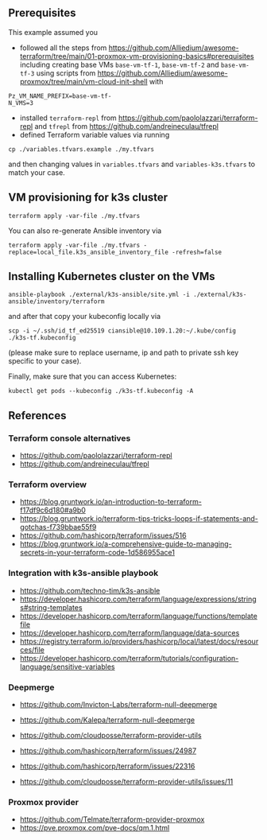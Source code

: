 ## Prerequisites
This example assumed you
- followed all the steps from https://github.com/Alliedium/awesome-terraform/tree/main/01-proxmox-vm-provisioning-basics#prerequisites
including creating base VMs `base-vm-tf-1`, `base-vm-tf-2` and
`base-vm-tf-3` using scripts from https://github.com/Alliedium/awesome-proxmox/tree/main/vm-cloud-init-shell
with

```
Pz_VM_NAME_PREFIX=base-vm-tf-
N_VMS=3
```
- installed `terraform-repl` from https://github.com/paololazzari/terraform-repl
 and `tfrepl` from https://github.com/andreineculau/tfrepl
- defined Terraform variable values via running
```
cp ./variables.tfvars.example ./my.tfvars
```
and then changing values in `variables.tfvars` and
`variables-k3s.tfvars` to match your case.

## VM provisioning for k3s cluster
```
terraform apply -var-file ./my.tfvars
```

You can also re-generate Ansible inventory via
```
terraform apply -var-file ./my.tfvars -replace=local_file.k3s_ansible_inventory_file -refresh=false
```

## Installing Kubernetes cluster on the VMs
```
ansible-playbook ./external/k3s-ansible/site.yml -i ./external/k3s-ansible/inventory/terraform
```
and after that copy your kubeconfig locally via
```
scp -i ~/.ssh/id_tf_ed25519 ciansible@10.109.1.20:~/.kube/config ./k3s-tf.kubeconfig
```
(please make sure to replace username, ip and path to private ssh key
specific to your case).

Finally, make sure that you can access Kubernetes:
```
kubectl get pods --kubeconfig ./k3s-tf.kubeconfig -A
```


## References

### Terraform console alternatives
- https://github.com/paololazzari/terraform-repl
- https://github.com/andreineculau/tfrepl

### Terraform overview

- https://blog.gruntwork.io/an-introduction-to-terraform-f17df9c6d180#a9b0
- https://blog.gruntwork.io/terraform-tips-tricks-loops-if-statements-and-gotchas-f739bbae55f9
- https://github.com/hashicorp/terraform/issues/516
- https://blog.gruntwork.io/a-comprehensive-guide-to-managing-secrets-in-your-terraform-code-1d586955ace1

### Integration with k3s-ansible playbook

- https://github.com/techno-tim/k3s-ansible
- https://developer.hashicorp.com/terraform/language/expressions/strings#string-templates
- https://developer.hashicorp.com/terraform/language/functions/templatefile
- https://developer.hashicorp.com/terraform/language/data-sources
- https://registry.terraform.io/providers/hashicorp/local/latest/docs/resources/file
- https://developer.hashicorp.com/terraform/tutorials/configuration-language/sensitive-variables

### Deepmerge

- https://github.com/Invicton-Labs/terraform-null-deepmerge
- https://github.com/Kalepa/terraform-null-deepmerge
- https://github.com/cloudposse/terraform-provider-utils

- https://github.com/hashicorp/terraform/issues/24987
- https://github.com/hashicorp/terraform/issues/22316
- https://github.com/cloudposse/terraform-provider-utils/issues/11

### Proxmox provider

- https://github.com/Telmate/terraform-provider-proxmox
- https://pve.proxmox.com/pve-docs/qm.1.html

